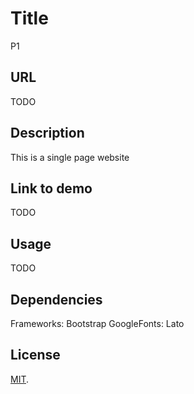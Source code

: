# Title
P1
## URL
TODO
## Description
This is a single page website
## Link to demo
TODO
## Usage
TODO
## Dependencies
Frameworks: Bootstrap
GoogleFonts: Lato

## License
[MIT](http://opensource.org/licenses/MIT).
